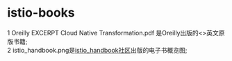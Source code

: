 # istio-books
1 Oreilly EXCERPT Cloud Native Transformation.pdf 是Oreilly出版的<<Cloud Native Transformation>>英文原版书籍;  
2 istio_handbook.png是[istio_handbook社区](https://github.com/servicemesher/istio-handbook/issues/42)出版的电子书概览图;  
